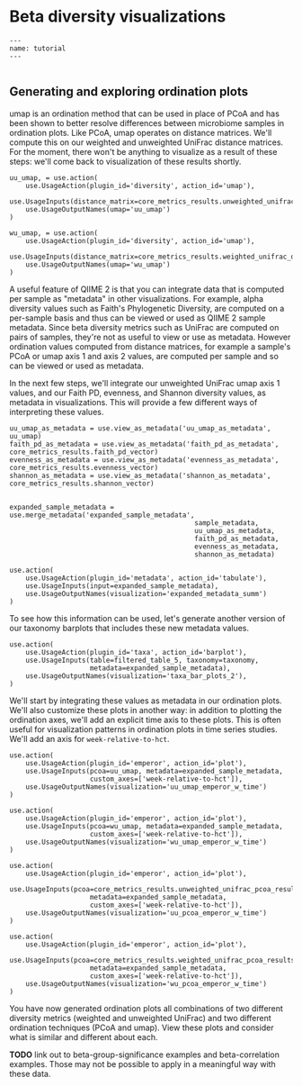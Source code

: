 # Beta diversity visualizations

```{usage-scope}
---
name: tutorial
---
```

```{usage-selector}
```

## Generating and exploring ordination plots
umap is an ordination method that can be used in place of PCoA and has been
shown to better resolve differences between microbiome samples in ordination
plots. Like PCoA, umap operates on distance matrices. We'll compute this on our
weighted and unweighted UniFrac distance matrices. For the moment, there won't
be anything to visualize as a result of these steps: we'll come back to
visualization of these results shortly.

```{usage}
uu_umap, = use.action(
    use.UsageAction(plugin_id='diversity', action_id='umap'),
    use.UsageInputs(distance_matrix=core_metrics_results.unweighted_unifrac_distance_matrix),
    use.UsageOutputNames(umap='uu_umap')
)

wu_umap, = use.action(
    use.UsageAction(plugin_id='diversity', action_id='umap'),
    use.UsageInputs(distance_matrix=core_metrics_results.weighted_unifrac_distance_matrix),
    use.UsageOutputNames(umap='wu_umap')
)
```

A useful feature of QIIME 2 is that you can integrate data that is computed per
sample as "metadata" in other visualizations. For example, alpha diversity
values such as Faith's Phylogenetic Diversity, are computed on a per-sample
basis and thus can be viewed or used as QIIME 2 sample metadata. Since beta
diversity metrics such as UniFrac are computed on pairs of samples, they're not
as useful to view or use as metadata. However ordination values computed from
distance matrices, for example a sample's PCoA or umap axis 1 and axis 2
values, are computed per sample and so can be viewed or used as metadata.

In the next few steps, we'll integrate our unweighted UniFrac umap axis 1
values, and our Faith PD, evenness, and Shannon diversity values, as metadata
in visualizations. This will provide a few different ways of interpreting
these values.

```{usage}
uu_umap_as_metadata = use.view_as_metadata('uu_umap_as_metadata', uu_umap)
faith_pd_as_metadata = use.view_as_metadata('faith_pd_as_metadata', core_metrics_results.faith_pd_vector)
evenness_as_metadata = use.view_as_metadata('evenness_as_metadata', core_metrics_results.evenness_vector)
shannon_as_metadata = use.view_as_metadata('shannon_as_metadata', core_metrics_results.shannon_vector)


expanded_sample_metadata = use.merge_metadata('expanded_sample_metadata',
                                              sample_metadata,
                                              uu_umap_as_metadata,
                                              faith_pd_as_metadata,
                                              evenness_as_metadata,
                                              shannon_as_metadata)
```

```{usage}
use.action(
    use.UsageAction(plugin_id='metadata', action_id='tabulate'),
    use.UsageInputs(input=expanded_sample_metadata),
    use.UsageOutputNames(visualization='expanded_metadata_summ')
)
```

To see how this information can be used, let's generate another version of our
taxonomy barplots that includes these new metadata values.

```{usage}
use.action(
    use.UsageAction(plugin_id='taxa', action_id='barplot'),
    use.UsageInputs(table=filtered_table_5, taxonomy=taxonomy,
                    metadata=expanded_sample_metadata),
    use.UsageOutputNames(visualization='taxa_bar_plots_2'),
)
```

We'll start by integrating these values as metadata in our ordination plots.
We'll also customize these plots in another way: in addition to plotting the
ordination axes, we'll add an explicit time axis to these plots. This is often
useful for visualization patterns in ordination plots in time series studies.
We'll add an axis for `week-relative-to-hct`.

```{usage}
use.action(
    use.UsageAction(plugin_id='emperor', action_id='plot'),
    use.UsageInputs(pcoa=uu_umap, metadata=expanded_sample_metadata,
                    custom_axes=['week-relative-to-hct']),
    use.UsageOutputNames(visualization='uu_umap_emperor_w_time')
)

use.action(
    use.UsageAction(plugin_id='emperor', action_id='plot'),
    use.UsageInputs(pcoa=wu_umap, metadata=expanded_sample_metadata,
                    custom_axes=['week-relative-to-hct']),
    use.UsageOutputNames(visualization='wu_umap_emperor_w_time')
)

use.action(
    use.UsageAction(plugin_id='emperor', action_id='plot'),
    use.UsageInputs(pcoa=core_metrics_results.unweighted_unifrac_pcoa_results,
                    metadata=expanded_sample_metadata,
                    custom_axes=['week-relative-to-hct']),
    use.UsageOutputNames(visualization='uu_pcoa_emperor_w_time')
)

use.action(
    use.UsageAction(plugin_id='emperor', action_id='plot'),
    use.UsageInputs(pcoa=core_metrics_results.weighted_unifrac_pcoa_results,
                    metadata=expanded_sample_metadata,
                    custom_axes=['week-relative-to-hct']),
    use.UsageOutputNames(visualization='wu_pcoa_emperor_w_time')
)
```

You have now generated ordination plots all combinations of two different
diversity metrics (weighted and unweighted UniFrac) and two different
ordination techniques (PCoA and umap). View these plots and consider what is
similar and different about each.

**TODO** link out to beta-group-significance examples and beta-correlation
examples. Those may not be possible to apply in a meaningful way with these
data.
